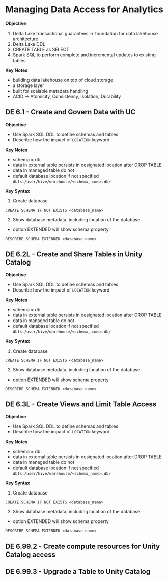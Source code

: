 # Managing Data Access for Analytics

**Objective**
1. Delta Lake transactional guarantees -> foundation for data lakehouse architecture
2. Delta Lake DDL
3. CREATE TABLE as SELECT
4. Spark SQL to perform complete and incremental updates to existing tables

**Key Notes**
- building data lakehouse on top of cloud storage
- a storage layer
- built for scalable metadata handling
- ACID -> Atomicity, Consistency, Isolation, Durability

## DE 6.1 - Create and Govern Data with UC
**Objective**
- Use Spark SQL DDL to define schemas and tables
- Describe how the impact of ```LOCATION``` keyword

**Key Notes**
- schema = db
- data in external table persists in designated location after DROP TABLE
- data in managed table do not
- default database location if not specified ```dbfs:/user/hive/warehouse/<schema_name>.db/```

**Key Syntax**
1. Create database
```
CREATE SCHEMA IF NOT EXISTS <database_name>
```

2. Show database metadata, including location of the database
* option EXTENDED will show schema property
```
DESCRIBE SCHEMA EXTENDED <database_name>
```

## DE 6.2L - Create and Share Tables in Unity Catalog
**Objective**
- Use Spark SQL DDL to define schemas and tables
- Describe how the impact of ```LOCATION``` keyword

**Key Notes**
- schema = db
- data in external table persists in designated location after DROP TABLE
- data in managed table do not
- default database location if not specified ```dbfs:/user/hive/warehouse/<schema_name>.db/```

**Key Syntax**
1. Create database
```
CREATE SCHEMA IF NOT EXISTS <database_name>
```

2. Show database metadata, including location of the database
* option EXTENDED will show schema property
```
DESCRIBE SCHEMA EXTENDED <database_name>
```

## DE 6.3L - Create Views and Limit Table Access
**Objective**
- Use Spark SQL DDL to define schemas and tables
- Describe how the impact of ```LOCATION``` keyword

**Key Notes**
- schema = db
- data in external table persists in designated location after DROP TABLE
- data in managed table do not
- default database location if not specified ```dbfs:/user/hive/warehouse/<schema_name>.db/```

**Key Syntax**
1. Create database
```
CREATE SCHEMA IF NOT EXISTS <database_name>
```

2. Show database metadata, including location of the database
* option EXTENDED will show schema property
```
DESCRIBE SCHEMA EXTENDED <database_name>
```

## DE 6.99.2 - Create compute resources for Unity Catalog access
## DE 6.99.3 - Upgrade a Table to Unity Catalog